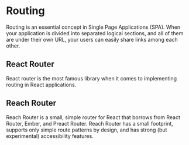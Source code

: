 # Routing

Routing is an essential concept in Single Page Applications (SPA). When your application is divided into separated logical sections, and all of them are under their own URL, your users can easily share links among each other.

## React Router

React router is the most famous library when it comes to implementing routing in React applications.

## Reach Router

Reach Router is a small, simple router for React that borrows from React Router, Ember, and Preact Router. Reach Router has a small footprint, supports only simple route patterns by design, and has strong (but experimental) accessibility features.
